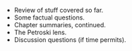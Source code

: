 * Review of stuff covered so far.
* Some factual questions.
* Chapter summaries, continued.
* The Petroski lens.
* Discussion questions (if time permits).
